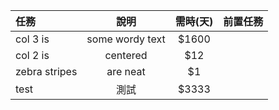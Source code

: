|任務   | 說明 | 需時(天) | 前置任務 |
|:--------------|:---------------:|:---------------:|--------------:|
| col 3 is      | some wordy text | $1600
| col 2 is      | centered        | $12
| zebra stripes | are neat        | $1 
| test |測試         | $3333  |
